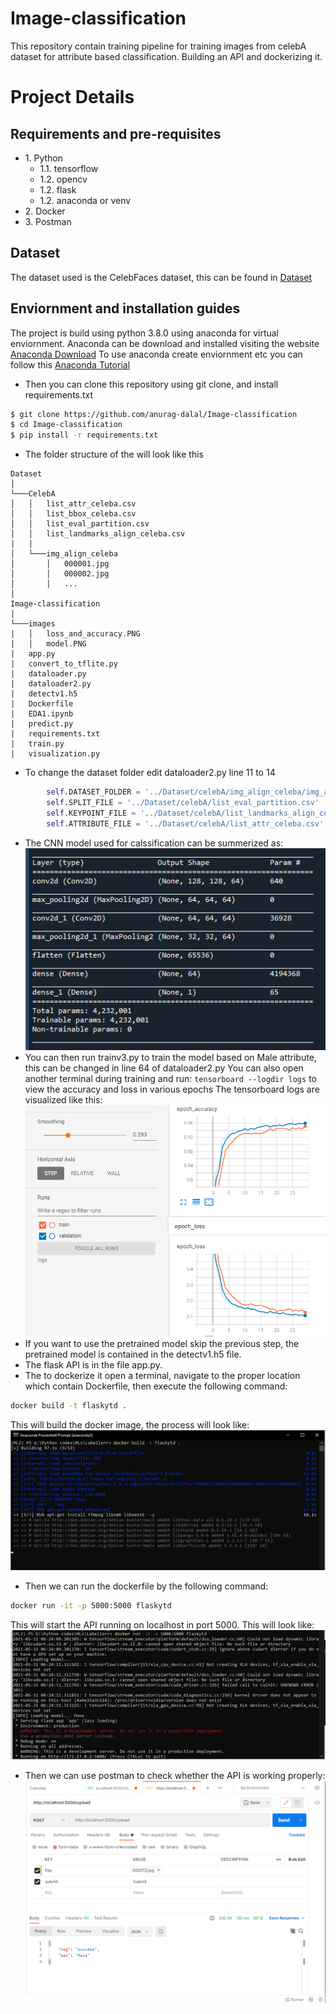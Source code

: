 # Image-classification
This repository contain training pipeline for training images from celebA dataset for attribute based classification. Building an API and dockerizing it.

# Project Details
## Requirements and pre-requisites

* 1\. Python
    * 1.1\. tensorflow
    * 1.2\. opencv
    * 1.2\. flask
    * 1.2\. anaconda or venv
* 2\. Docker
* 3\. Postman

## Dataset
The dataset used is the CelebFaces dataset, this can be found in [Dataset](https://www.kaggle.com/jessicali9530/celeba-dataset)

## Enviornment and installation guides
The project is build using python 3.8.0 using anaconda for virtual enviornment.
Anaconda can be download and installed visiting the website [Anaconda Download](https://www.anaconda.com/products/individual)
To use anaconda create enviornment etc you can follow this [Anaconda Tutorial](https://www.youtube.com/watch?v=beh7GE4FdnM)

* Then you can clone this repository using git clone, and install requirements.txt
```bash
$ git clone https://github.com/anurag-dalal/Image-classification
$ cd Image-classification
$ pip install -r requirements.txt
```
* The folder structure of the will look like this
```
Dataset
│   
└───CelebA
│   │   list_attr_celeba.csv
│   │   list_bbox_celeba.csv
│   │   list_eval_partition.csv
│   │   list_landmarks_align_celeba.csv
|   |
│   └───img_align_celeba
│       │   000001.jpg
│       │   000002.jpg
│       │   ...
│   
Image-classification
|
└───images
|   │   loss_and_accuracy.PNG
|   │   model.PNG
|   app.py
|   convert_to_tflite.py
|   dataloader.py
|   dataloader2.py
|   detectv1.h5
|   Dockerfile
|   EDA1.ipynb
|   predict.py
|   requirements.txt
|   train.py
|   visualization.py
```

* To change the dataset folder edit dataloader2.py line 11 to 14
```python
        self.DATASET_FOLDER = '../Dataset/celebA/img_align_celeba/img_align_celeba'
        self.SPLIT_FILE = '../Dataset/celebA/list_eval_partition.csv'
        self.KEYPOINT_FILE = '../Dataset/celebA/list_landmarks_align_celeba.csv'
        self.ATTRIBUTE_FILE = '../Dataset/celebA/list_attr_celeba.csv'
```
* The CNN model used for calssification can be summerized as: \
![model Image](/images/model.PNG "loss image")
* You can then run trainv3.py to train the model based on Male attribute, this can be changed in line 64 of dataloader2.py
         You can also open another terminal during training and run:
         ```
         tensorboard --logdir logs
         ```
         to view the accuracy and loss in various epochs
        The tensorboard logs are visualized like this: \
        ![Loss Image](/images/loss_and_accuracy.PNG "loss image")
* If you want to use the pretrained model skip the previous step, the pretrained model is contained in the detectv1.h5 file.
* The flask API is in the file app.py.
* The to dockerize it open a terminal, navigate to the proper location which contain Dockerfile, then execute the following command:
```bash
docker build -t flaskytd .
```
This will build the docker image, the process will look like:\
![Docker Build Image](/images/docker-build-image.png "loss image")
* Then we can run the dockerfile by the following command:
```bash
docker run -it -p 5000:5000 flaskytd
```
This will start the API running on localhost in port 5000. This will look like:
![Docker run Image](/images/docker-run-as-container.png "loss image")

* Then we can use postman to check whether the API is working properly:
![Postman Image](/images/postman-api.png "loss image")

